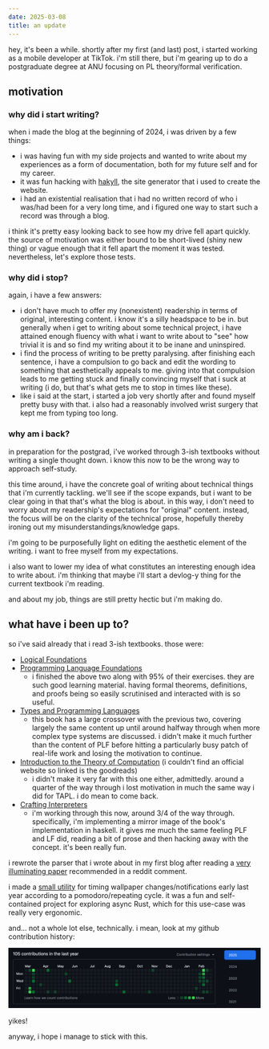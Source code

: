 ```yaml
---
date: 2025-03-08
title: an update
---
```


hey, it's been a while. shortly after my first (and last) post, i started working as a mobile developer at TikTok. i'm still there, but i'm gearing up to do a postgraduate degree at ANU focusing on PL theory/formal verification.

## motivation

### why did i start writing?

when i made the blog at the beginning of 2024, i was driven by a few things:

- i was having fun with my side projects and wanted to write about my experiences as a form of documentation, both for my future self and for my career.
- it was fun hacking with [hakyll](https://jaspervdj.be/hakyll/), the site generator that i used to create the website.
- i had an existential realisation that i had no written record of who i was/had been for a very long time, and i figured one way to start such a record was through a blog.

i think it's pretty easy looking back to see how my drive fell apart quickly. the source of motivation was either bound to be short-lived (shiny new thing) or vague enough that it fell apart the moment it was tested. nevertheless, let's explore those tests.

### why did i stop?

again, i have a few answers:

- i don't have much to offer my (nonexistent) readership in terms of original, interesting content. i know it's a silly headspace to be in. but generally when i get to writing about some technical project, i have attained enough fluency with what i want to write about to "see" how trivial it is and so find my writing about it to be inane and uninspired.
- i find the process of writing to be pretty paralysing. after finishing each sentence, i have a compulsion to go back and edit the wording to something that aesthetically appeals to me. giving into that compulsion leads to me getting stuck and finally convincing myself that i suck at writing (i do, but that's what gets me to stop in times like these).
- like i said at the start, i started a job very shortly after and found myself pretty busy with that. i also had a reasonably involved wrist surgery that kept me from typing too long.

### why am i back?

in preparation for the postgrad, i've worked through 3-ish textbooks without writing a single thought down. i know this now to be the wrong way to approach self-study.

this time around, i have the concrete goal of writing about technical things that i'm currently tackling. we'll see if the scope expands, but i want to be clear going in that that's what the blog is about. in this way, i don't need to worry about my readership's expectations for "original" content. instead, the focus will be on the clarity of the technical prose, hopefully thereby ironing out my misunderstandings/knowledge gaps.

i'm going to be purposefully light on editing the aesthetic element of the writing. i want to free myself from my expectations.

i also want to lower my idea of what constitutes an interesting enough idea to write about. i'm thinking that maybe i'll start a devlog-y thing for the current textbook i'm reading.

and about my job, things are still pretty hectic but i'm making do.

## what have i been up to?

so i've said already that i read 3-ish textbooks. those were:

- [Logical Foundations](https://softwarefoundations.cis.upenn.edu/lf-current/index.html)
- [Programming Language Foundations](https://softwarefoundations.cis.upenn.edu/plf-current/index.html)
    - i finished the above two along with 95% of their exercises. they are such good learning material. having formal theorems, definitions, and proofs being so easily scrutinised and interacted with is so useful.
- [Types and Programming Languages](https://www.cis.upenn.edu/~bcpierce/tapl/)
    - this book has a large crossover with the previous two, covering largely the same content up until around halfway through when more complex type systems are discussed. i didn't make it much further than the content of PLF before hitting a particularly busy patch of real-life work and losing the motivation to continue.
- [Introduction to the Theory of Computation](https://www.goodreads.com/book/show/400716.Introduction_to_the_Theory_of_Computation) (i couldn't find an official website so linked is the goodreads)
    - i didn't make it very far with this one either, admittedly. around a quarter of the way through i lost motivation in much the same way i did for TAPL. i do mean to come back.
- [Crafting Interpreters](https://craftinginterpreters.com/)
    - i'm working through this now, around 3/4 of the way through. specifically, i'm implementing a mirror image of the book's implementation in haskell. it gives me much the same feeling PLF and LF did, reading a bit of prose and then hacking away with the concept. it's been really fun.

i rewrote the parser that i wrote about in my first blog after reading a [very illuminating paper](https://dl.acm.org/doi/10.1145/3471874.3472984) recommended in a reddit comment.

i made a [small utility](https://github.com/joshcbrown/caydence) for timing wallpaper changes/notifications early last year according to a pomodoro/repeating cycle. it was a fun and self-contained project for exploring async Rust, which for this use-case was really very ergonomic.

and... not a whole lot else, technically. i mean, look at my github contribution history:

![](/images/github_contributions.png)

yikes!

anyway, i hope i manage to stick with this.
